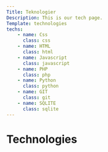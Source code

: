 ```yaml
---
Title: Teknologier
Description: This is our tech page.
Template: technologies
techs:
    - name: Css
      class: css
    - name: HTML
      class: html
    - name: Javascript
      class: javascript
    - name: PHP
      class: php
    - name: Python
      class: python
    - name: GIT
      class: git
    - name: SQLITE
      class: sqlite
---
```

Technologies
==========================
